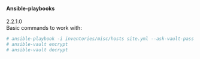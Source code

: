 #### Ansible-playbooks  

2.2.1.0  
Basic commands to work with:  

```bash
# ansible-playbook -i inventories/misc/hosts site.yml --ask-vault-pass --tags "docker"  
# ansible-vault encrypt  
# ansible-vault decrypt
```

